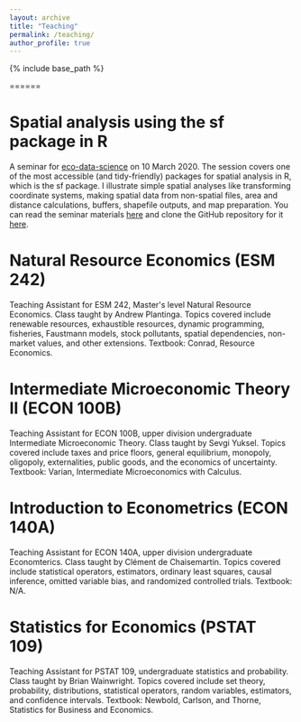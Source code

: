 ```yaml
---
layout: archive
title: "Teaching"
permalink: /teaching/
author_profile: true
---
```


{% include base_path %}

======

Spatial analysis using the sf package in R
======
A seminar for [eco-data-science](https://eco-data-science.github.io/) on 10 March 2020. The session covers one of the most accessible (and tidy-friendly) packages for spatial analysis in R, which is the sf package. I illustrate simple spatial analyses like transforming coordinate systems, making spatial data from non-spatial files, area and distance calculations, buffers, shapefile outputs, and map preparation. You can read the seminar materials [here](https://jacobgellman.github.io/files/eco-data-sci-sf.html) and clone the GitHub repository for it [here](https://github.com/jacobgellman/eco-data-sci-sf).

Natural Resource Economics (ESM 242)
======
Teaching Assistant for ESM 242, Master's level Natural Resource Economics. Class taught by Andrew Plantinga. Topics covered include renewable resources, exhaustible resources, dynamic programming, fisheries, Faustmann models, stock pollutants, spatial dependencies, non-market values, and other extensions. Textbook: Conrad, Resource Economics.

Intermediate Microeconomic Theory II (ECON 100B)
======
Teaching Assistant for ECON 100B, upper division undergraduate Intermediate Microeconomic Theory. Class taught by Sevgi Yuksel. Topics covered include taxes and price floors, general equilibrium, monopoly, oligopoly, externalities, public goods, and the economics of uncertainty. Textbook: Varian, Intermediate Microeconomics with Calculus.

Introduction to Econometrics (ECON 140A)
======
Teaching Assistant for ECON 140A, upper division undergraduate Economterics. Class taught by Clément de Chaisemartin. Topics covered include statistical operators, estimators, ordinary least squares, causal inference, omitted variable bias, and randomized controlled trials. Textbook: N/A.

Statistics for Economics (PSTAT 109)
======
Teaching Assistant for PSTAT 109, undergraduate statistics and probability. Class taught by Brian Wainwright. Topics covered include set theory, probability, distributions, statistical operators, random variables, estimators, and confidence intervals. Textbook: Newbold, Carlson, and Thorne, Statistics for Business and Economics.